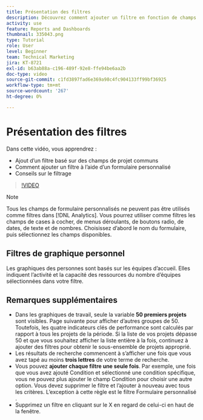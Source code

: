 ```yaml
---
title: Présentation des filtres
description: Découvrez comment ajouter un filtre en fonction de champs de projet communs et comment ajouter un filtre à l’aide d’un formulaire personnalisé, le tout dans [!UICONTROL Analytics amélioré].
activity: use
feature: Reports and Dashboards
thumbnail: 335043.png
type: Tutorial
role: User
level: Beginner
team: Technical Marketing
jira: KT-8721
exl-id: b63ab88a-c196-489f-92e8-ffe94be6aa2b
doc-type: video
source-git-commit: c1fd3897fad6e369a98c4fc904133ff99bf36925
workflow-type: tm+mt
source-wordcount: '267'
ht-degree: 0%

---
```


# Présentation des filtres

Dans cette vidéo, vous apprendrez :

* Ajout d’un filtre basé sur des champs de projet communs
* Comment ajouter un filtre à l’aide d’un formulaire personnalisé
* Conseils sur le filtrage

>[!VIDEO](https://video.tv.adobe.com/v/335043/?quality=12&learn=on)

>[!NOTE]
>
>Tous les champs de formulaire personnalisés ne peuvent pas être utilisés comme filtres dans [!DNL Analytics]. Vous pourrez utiliser comme filtres les champs de cases à cocher, de menus déroulants, de boutons radio, de dates, de texte et de nombres. Choisissez d’abord le nom du formulaire, puis sélectionnez les champs disponibles.

## Filtres de graphique personnel

Les graphiques des personnes sont basés sur les équipes d’accueil. Elles indiquent l’activité et la capacité des ressources du nombre d’équipes sélectionnées dans votre filtre.

## Remarques supplémentaires

* Dans les graphiques de travail, seule la variable **50 premiers projets** sont visibles. Page suivante pour afficher d’autres groupes de 50. Toutefois, les quatre indicateurs clés de performance sont calculés par rapport à tous les projets de la période. Si la liste de vos projets dépasse 50 et que vous souhaitez afficher la liste entière à la fois, continuez à ajouter des filtres pour obtenir le sous-ensemble de projets approprié.
* Les résultats de recherche commencent à s’afficher une fois que vous avez tapé au moins **trois lettres** de votre terme de recherche.
* Vous pouvez **ajouter chaque filtre une seule fois**. Par exemple, une fois que vous avez ajouté Condition et sélectionné une condition spécifique, vous ne pouvez plus ajouter le champ Condition pour choisir une autre option. Vous devez supprimer le filtre et l’ajouter à nouveau avec tous les critères. L’exception à cette règle est le filtre Formulaire personnalisé .
* Supprimez un filtre en cliquant sur le X en regard de celui-ci en haut de la fenêtre.
